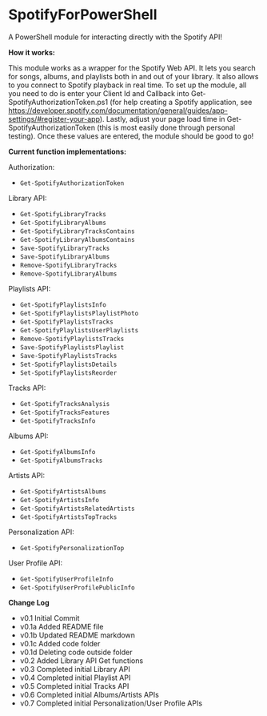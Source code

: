 SpotifyForPowerShell
====================
A PowerShell module for interacting directly with the Spotify API!

**How it works:**

This module works as a wrapper for the Spotify Web API. It lets you search for songs, albums, and playlists both in and out of your library. It also allows to you connect to Spotify playback in real time. To set up the module, all you need to do is enter your Client Id and Callback into Get-SpotifyAuthorizationToken.ps1 (for help creating a Spotify application, see https://developer.spotify.com/documentation/general/guides/app-settings/#register-your-app). Lastly, adjust your page load time in Get-SpotifyAuthorizationToken (this is most easily done through personal testing). Once these values are entered, the module should be good to go!

**Current function implementations:**

Authorization:
- `Get-SpotifyAuthorizationToken`

Library API:
- `Get-SpotifyLibraryTracks`
- `Get-SpotifyLibraryAlbums`
- `Get-SpotifyLibraryTracksContains`
- `Get-SpotifyLibraryAlbumsContains`
- `Save-SpotifyLibraryTracks`
- `Save-SpotifyLibraryAlbums`
- `Remove-SpotifyLibraryTracks`
- `Remove-SpotifyLibraryAlbums`

Playlists API:
- `Get-SpotifyPlaylistsInfo`
- `Get-SpotifyPlaylistsPlaylistPhoto`
- `Get-SpotifyPlaylistsTracks`
- `Get-SpotifyPlaylistsUserPlaylists`
- `Remove-SpotifyPlaylistsTracks`
- `Save-SpotifyPlaylistsPlaylist`
- `Save-SpotifyPlaylistsTracks`
- `Set-SpotifyPlaylistsDetails`
- `Set-SpotifyPlaylistsReorder`

Tracks API:
- `Get-SpotifyTracksAnalysis`
- `Get-SpotifyTracksFeatures`
- `Get-SpotifyTracksInfo`

Albums API:
- `Get-SpotifyAlbumsInfo`
- `Get-SpotifyAlbumsTracks`

Artists API:
- `Get-SpotifyArtistsAlbums`
- `Get-SpotifyArtistsInfo`
- `Get-SpotifyArtistsRelatedArtists`
- `Get-SpotifyArtistsTopTracks`

Personalization API:
- `Get-SpotifyPersonalizationTop`

User Profile API:
- `Get-SpotifyUserProfileInfo`
- `Get-SpotifyUserProfilePublicInfo`


**Change Log**
- v0.1 Initial Commit
- v0.1a Added README file
- v0.1b Updated README markdown
- v0.1c Added code folder
- v0.1d Deleting code outside folder
- v0.2 Added Library API Get functions
- v0.3 Completed initial Library API
- v0.4 Completed initial Playlist API
- v0.5 Completed initial Tracks API
- v0.6 Completed initial Albums/Artists APIs
- v0.7 Completed initial Personalization/User Profile APIs